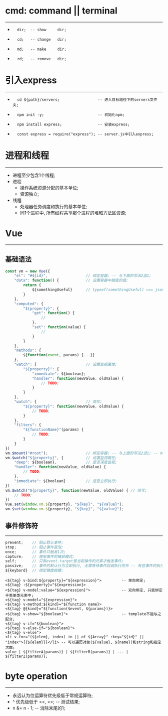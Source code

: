 #   cmd: command || terminal
***
-       dir;  -- show     dir;
-       cd;   -- change   dir;
-       md;   -- make     dir;
-       rd;   -- remove   dir;
#   引入express
***
-       cd ${path}/servers;                 -- 进入目标路径下的servers文件夹;
-       npm init -y;                        -- 初始化npm;
-       npm install express;                -- 安装express;
-       const express = require("express"); -- server.js中引入express;
#   进程和线程
***
-   进程至少包含1个线程;
-   进程
    -   操作系统资源分配的基本单位;
    -   资源独立;
-   线程
    -   处理器任务调度和执行的基本单位;
    -   同1个进程中, 所有线程共享那个进程的堆和方法区资源;
#   Vue
***
##  基础语法
``` JavaScript []
const vm = new Vue({
    "el": "#${id}",                 // 绑定容器; -- 与下面的写法2选1;
    "data": function() {            // 设置容器中插值的值;
        return {
            ${somethingUseful}      // typeof(somethingUseful) === json;
        }
    },
    "computed": {
        "${property}": {
            "get": function() {
                //
            },
            "set": function(value) {
                //
            }
        }
    },
    "methods": {
        ${function(event, params) {...}}
    },
    "watch": {                      // 设置监视属性;
        "${property}": {
            "immediate": ${boolean};
            "handler": function(newValue, oldValue) {
                // TODO;
            }
        }
    },
    "watch": {                      // 简写;
        "${property}": function(newValue, oldValue) {
            // TODO;
        }
    },
    "filters": {
        "${functionName}"(params) {
            // TODO;
        }
    }
})
vm.$mount("#root");                 // 绑定容器; -- 与上面的写法2选1; -- mount: 挂载;
vm.$watch("${property}", {          // 设置监视属性;
    "deep": ${boolean},             // 是否深度监视;
    "handler": function(newValue, oldValue) {
        // TODO;
    },
    "immediate": ${boolean}         // 是否立即执行;
})
vm.$watch("${property}", function(newValue, oldValue) { // 简写;
    // TODO;
})
Vue.set(window.vm.${property}, "${key}", "${value}");
vm.$set(window.vm.${property}, "${key}", "${value}");
```
##  事件修饰符
***
``` JavaScript []
prevent;    // 阻止默认事件;
stop;       // 阻止事件冒泡;
once;       // 事件只触发1次;
capture;    // 使用事件的捕获模式;
self;       // 只有event.target是当前操作的元素才触发事件;
passive;    // 事件的默认行为立即执行, 无需等待事件回调执行完毕 -- 有些事件的执行顺序: 事件触发 -> 执行回调 -> 执行默认事件;
${keybord}  // 绑定键盘按键;
```
```
<${tag} v-bind:${property}="${expression}">         -- 单向绑定;
<${tag} :${property}="${expression}>
<${tag} v-model:value="${expression}">              -- 双向绑定, 只能绑定于表单类元素中;
<${tag} v-model="${expression}">
<${tag} v-method:${kind}="${function name}>
<${tag} @{kind}="${function($event, ${params})}>
<${tag} v-show="${boolean}">                        -- template不能与之配合;
<${tag} v-if="${boolean}">
<${tag} v-else-if="${boolean}">
<${tag} v-else">
<li v-for="(${elem}, index) in || of ${Array}" :key="${id}" || "index">{{${elem}}}</li> -- 可以遍历对象(${value}, ${name})和string和指定次数;
value | ${filterA(params)} | ${filterB(params)} | ... | ${filterZ(params)};
```
#   byte operation
***
-   永远认为位运算符优先级低于常规运算符;
-   ^ 优先级低于 <<, >>;                -- 测试结果;
-   n &= n - 1;     -- 消除末尾的1;
